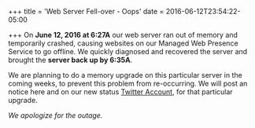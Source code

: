 +++
title = 'Web Server Fell-over - Oops'
date = 2016-06-12T23:54:22-05:00

+++
On **June 12, 2016 at 6:27A** our web server ran out of memory and temporarily crashed, causing websites on our Managed Web Presence Service to go offline. We quickly diagnosed and recovered the server and brought the **server back up by 6:35A**.

We are planning to do a memory upgrade on this particular server in the coming weeks, to prevent this problem from re-occurring. We will post an notice here and on our new status [Twitter Account](https://twitter.com/madscitechcloud), for that particular upgrade.

_We apologize for the outage._